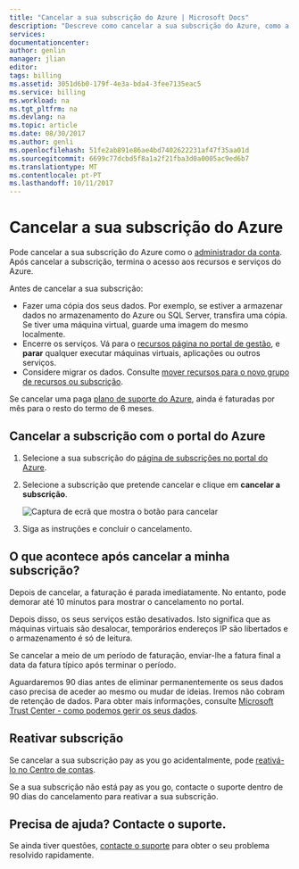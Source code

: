 ```yaml
---
title: "Cancelar a sua subscrição do Azure | Microsoft Docs"
description: "Descreve como cancelar a sua subscrição do Azure, como a subscrição de avaliação gratuita"
services: 
documentationcenter: 
author: genlin
manager: jlian
editor: 
tags: billing
ms.assetid: 3051d6b0-179f-4e3a-bda4-3fee7135eac5
ms.service: billing
ms.workload: na
ms.tgt_pltfrm: na
ms.devlang: na
ms.topic: article
ms.date: 08/30/2017
ms.author: genli
ms.openlocfilehash: 51fe2ab891e86ae4bd7402622231af47f35aa01d
ms.sourcegitcommit: 6699c77dcbd5f8a1a2f21fba3d0a0005ac9ed6b7
ms.translationtype: MT
ms.contentlocale: pt-PT
ms.lasthandoff: 10/11/2017
---
```

# <a name="cancel-your-subscription-for-azure"></a>Cancelar a sua subscrição do Azure

Pode cancelar a sua subscrição do Azure como o [administrador da conta](billing-subscription-transfer.md#whoisaa). Após cancelar a subscrição, termina o acesso aos recursos e serviços do Azure.

Antes de cancelar a sua subscrição:

* Fazer uma cópia dos seus dados. Por exemplo, se estiver a armazenar dados no armazenamento do Azure ou SQL Server, transfira uma cópia. Se tiver uma máquina virtual, guarde uma imagem do mesmo localmente.
* Encerre os serviços. Vá para o [recursos página no portal de gestão](https://ms.portal.azure.com/?flight=1#blade/HubsExtension/Resources/resourceType/Microsoft.Resources%2Fresources), e **parar** qualquer executar máquinas virtuais, aplicações ou outros serviços.
* Considere migrar os dados. Consulte [mover recursos para o novo grupo de recursos ou subscrição](../azure-resource-manager/resource-group-move-resources.md).

Se cancelar uma paga [plano de suporte do Azure](https://azure.microsoft.com/support/plans/), ainda é faturadas por mês para o resto do termo de 6 meses.

## <a name="cancel-subscription-using-the-azure-portal"></a>Cancelar a subscrição com o portal do Azure

1. Selecione a sua subscrição do [página de subscrições no portal do Azure](https://portal.azure.com/#blade/Microsoft_Azure_Billing/SubscriptionsBlade).
1. Selecione a subscrição que pretende cancelar e clique em **cancelar a subscrição**.

    ![Captura de ecrã que mostra o botão para cancelar](./media/billing-how-to-cancel-azure-subscription/cancel_ibiza.png)
1. Siga as instruções e concluir o cancelamento.

## <a name="what-happens-after-i-cancel-my-subscription"></a>O que acontece após cancelar a minha subscrição?

Depois de cancelar, a faturação é parada imediatamente. No entanto, pode demorar até 10 minutos para mostrar o cancelamento no portal.

Depois disso, os seus serviços estão desativados. Isto significa que as máquinas virtuais são desalocar, temporários endereços IP são libertados e o armazenamento é só de leitura.

Se cancelar a meio de um período de faturação, enviar-lhe a fatura final a data da fatura típico após terminar o período. 

Aguardaremos 90 dias antes de eliminar permanentemente os seus dados caso precisa de aceder ao mesmo ou mudar de ideias. Iremos não cobram de retenção de dados. Para obter mais informações, consulte [Microsoft Trust Center - como podemos gerir os seus dados](https://go.microsoft.com/fwLink/p/?LinkID=822930&clcid=0x409).

## <a name="reactivate-subscription"></a>Reativar subscrição

Se cancelar a sua subscrição pay as you go acidentalmente, pode [reativá-lo no Centro de contas](billing-subscription-become-disable.md).

Se a sua subscrição não está pay as you go, contacte o suporte dentro de 90 dias do cancelamento para reativar a sua subscrição.

## <a name="need-help-contact-support"></a>Precisa de ajuda? Contacte o suporte.

Se ainda tiver questões, [contacte o suporte](https://portal.azure.com/?#blade/Microsoft_Azure_Support/HelpAndSupportBlade) para obter o seu problema resolvido rapidamente.
